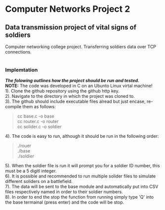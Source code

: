 # Computer Networks Project 2
## Data transmission project of vital signs of soldiers
Computer networking college project. Transferring soldiers data over TCP connections.<br>
<br>
### Implemtation
***The folowing outlines how the project should be run and tested.*** <br>
**NOTE:** The code was developed in C on an Ubunto Linux virtal machine! <br>
1). Clone the github repository using the github http key. <br>
2). Navigate to the directory in which the project was cloned to. <br>
3). The github should include executable files alread but just encase, re-compile them as follows: <br>
>cc base.c -o base<br>
cc router.c -o router<br>
cc solider.c -o soldier<br>

4). The code is easy to run, although it should be run in the following order: <br>
>./rouer<br>
>./base<br>
>./soldier<br>

5). When the soldier file is run it will prompt you for a soldier ID number, this must be a 5 digitl integer.<br>
6). It is possible and recommended to run multiple solider files to simulate different soliders on a battlefield. <br>
7). The data will be sent to the base module and automatically put into CSV files respectively named in order to their soldier numbers. <br>
8). In order to end the stop the function from running simply type 'Q' into the base termainal (press enter) and the code will be stop. <br> 
